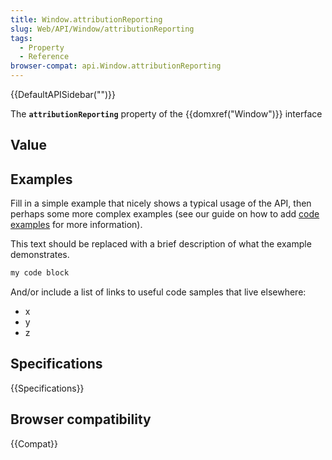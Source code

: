 ```yaml
---
title: Window.attributionReporting
slug: Web/API/Window/attributionReporting
tags:
  - Property
  - Reference
browser-compat: api.Window.attributionReporting
---
```

{{DefaultAPISidebar("")}}

The **`attributionReporting`** property of the {{domxref("Window")}} interface 

## Value



## Examples

Fill in a simple example that nicely shows a typical usage of the API, then perhaps some more complex examples (see our guide on how to add [code examples](/en-US/docs/MDN/Contribute/Structures/Code_examples) for more information).

This text should be replaced with a brief description of what the example demonstrates.

```js
my code block
```

And/or include a list of links to useful code samples that live elsewhere:

*   x
*   y
*   z

## Specifications

{{Specifications}}

## Browser compatibility

{{Compat}}


